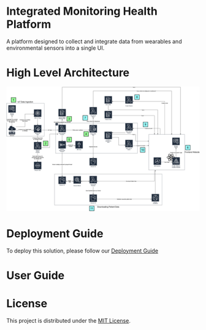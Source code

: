 # Integrated Monitoring Health Platform

A platform designed to collect and integrate data from wearables and environmental sensors into a single UI. 

# High Level Architecture

![alt text](docs/images/pacific-autism-architecture.jpg)

# Deployment Guide

To deploy this solution, please follow our [Deployment Guide](docs/DeploymentGuide.md)

# User Guide

# License

This project is distributed under the [MIT License](../LICENSE).
